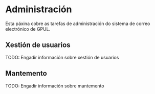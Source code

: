 # Administración

Esta páxina cobre as tarefas de administración do sistema de correo electrónico de GPUL.

## Xestión de usuarios

TODO: Engadir información sobre xestión de usuarios

## Mantemento

TODO: Engadir información sobre mantemento
